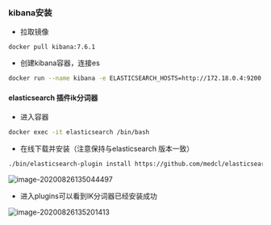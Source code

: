 ###  kibana安装

+ 拉取镜像

```
docker pull kibana:7.6.1
```

+ 创建kibana容器，连接es

```bash
docker run --name kibana -e ELASTICSEARCH_HOSTS=http://172.18.0.4:9200 -p 5601:5601 -d f9ca33465ce3
```

#### elasticsearch 插件ik分词器

+ 进入容器

```bash
docker exec -it elasticsearch /bin/bash
```

+ 在线下载并安装（注意保持与elasticsearch 版本一致）

```bash
./bin/elasticsearch-plugin install https://github.com/medcl/elasticsearch-analysis-ik/releases/download/v7.8.0/elasticsearch-analysis-ik-7.8.0.zip
```

![image-20200826135044497](C:\Users\liudong\Documents\mdDocument\docker\Untitled.assets\image-20200826135044497.png)

+ 进入plugins可以看到IK分词器已经安装成功

![image-20200826135201413](C:\Users\liudong\Documents\mdDocument\docker\Untitled.assets\image-20200826135201413.png)